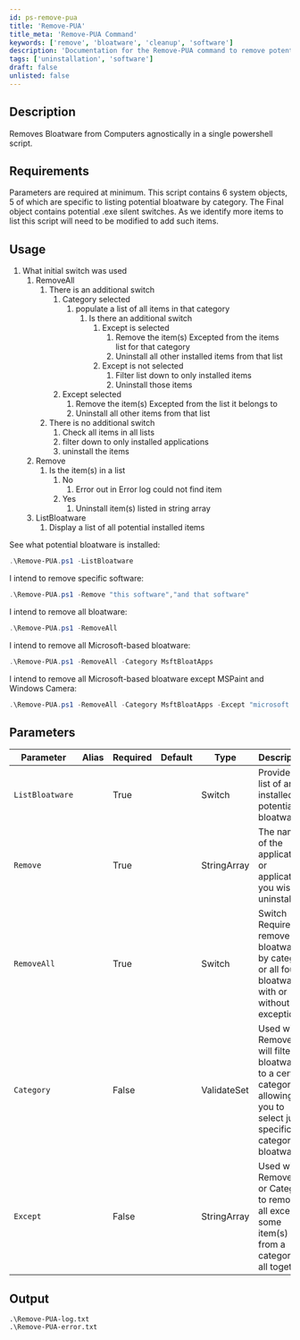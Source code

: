 ```yaml
---
id: ps-remove-pua
title: 'Remove-PUA'
title_meta: 'Remove-PUA Command'
keywords: ['remove', 'bloatware', 'cleanup', 'software']
description: 'Documentation for the Remove-PUA command to remove potentially unwanted applications (PUA) from computers.'
tags: ['uninstallation', 'software']
draft: false
unlisted: false
---
```

## Description
Removes Bloatware from Computers agnostically in a single powershell script.


## Requirements
Parameters are required at minimum.
This script contains 6 system objects, 5 of which are specific to listing potential bloatware by category. The Final object contains potential .exe silent switches.  As we identify more items to list this script will need to be modified to add such items.

## Usage
1. What initial switch was used
    1. RemoveAll
        1. There is an additional switch
            1. Category selected
                1. populate a list of all items in that category
                    1. Is there an additional switch
                        1. Except is selected
                            1. Remove the item(s) Excepted from the items list for that category
                            2. Uninstall all other installed items from that list
                        2. Except is not selected
                            1. Filter list down to only installed items
                            2. Uninstall those items
            2. Except selected
                1. Remove the item(s) Excepted from the list it belongs to
                2. Uninstall all other items from that list
        2. There is no additional switch
            1. Check all items in all lists
            2. filter down to only installed applications
            3. uninstall the items
    2. Remove
        1. Is the item(s) in a list
            1. No
                1.  Error out in Error log could not find item
            2. Yes
                1. Uninstall item(s) listed in string array
    3. ListBloatware
        1. Display a list of all potential installed items



See what potential bloatware is installed:
```powershell
.\Remove-PUA.ps1 -ListBloatware 
```
I intend to remove specific software:
```powershell
.\Remove-PUA.ps1 -Remove "this software","and that software" 
```
I intend to remove all bloatware:
```powershell
.\Remove-PUA.ps1 -RemoveAll
```
I intend to remove all Microsoft-based bloatware:
```powershell
.\Remove-PUA.ps1 -RemoveAll -Category MsftBloatApps
```
I intend to remove all Microsoft-based bloatware except MSPaint and Windows Camera:
```powershell
.\Remove-PUA.ps1 -RemoveAll -Category MsftBloatApps -Except "microsoft.mspaint","microsoft.windowscamera"
```

## Parameters
| Parameter         | Alias | Required  | Default   | Type        | Description                               |
| ----------------- | ----- | --------- | --------- | ---------   | ----------------------------------------- |
| `ListBloatware`   |       | True      |           | Switch      | Provides a list of any installed potential bloatware |
| `Remove`          |       | True      |           | StringArray | The name of the application or applications you wish to uninstall |
| `RemoveAll`       |       | True      |           | Switch      | Switch Required to remove all bloatware by category or all found bloatware with or without exceptions|
| `Category`        |       | False     |           | ValidateSet | Used with RemoveAll will filter bloatware to a certain category allowing you to select just a specific category of bloatware         |
| `Except`          |       | False     |           | StringArray | Used with RemoveAll or Category to remove all except some item(s) from a category or all together|

## Output

    .\Remove-PUA-log.txt
    .\Remove-PUA-error.txt

